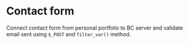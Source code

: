 # Contact form

Connect contact form from personal portfolio to BC server and validate email sent using `$_POST` and `filter_var()` method.
